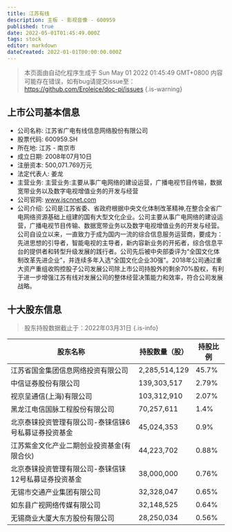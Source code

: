 ```yaml
---
title: 江苏有线
description: 主板 - 影视音像 - 600959
published: true
date: 2022-05-01T01:45:49.000Z
tags: stock
editor: markdown
dateCreated: 2022-01-01T00:00:00.000Z
---
```


> 本页面由自动化程序生成于 Sun May 01 2022 01:45:49 GMT+0800
> 内容可能存在错误，如有bug请提交issue至：https://github.com/Eroleice/doc-pi/issues
{.is-warning}

## 上市公司基本信息
- 公司名称: 江苏省广电有线信息网络股份有限公司
- 股票代码: 600959.SH
- 所在地: 江苏 - 南京市
- 成立日期: 2008年07月10日
- 注册资本: 500,071.769万元
- 法定代表人: 姜龙
- 主营业务: 主营业务:主要从事广电网络的建设运营，广播电视节目传输，数据宽带业务以及数字电视增值业务的开发与经营
- 公司官网: www.jscnnet.com
- 公司介绍: 公司是江苏省委、省政府根据中央文化体制改革精神,在整合全省广电网络资源基础上组建的国有大型文化企业。公司主要从事广电网络的建设运营，广播电视节目传输、数据宽带业务以及数字电视增值业务的开发与经营。公司自设立以来，一直致力于成为国内一流的综合信息服务运营商，要成为：先进思想的引导者，智能电视的主导者，新内容新业务的开拓者，综合信息平台的提供者和转型升级发展的践行者。公司先后被中央部委评为“全国文化体制改革先进企业”，并连续多年入选“全国文化企业30强”。2018年公司通过重大资产重组收购控股子公司发展公司除上市公司持股外的剩余70%股权，有利于进一步增强江苏有线对发展公司的整体经营决策能力和效率，符合公司发展战略。


## 十大股东信息
> 股东持股数据截止于：2022年03月31日
{.is-info}

| 股东名称 | 持股数量（股） | 持股比例 |
| --- | --- | --- |
| 江苏省国金集团信息网络投资有限公司 | 2,285,514,129 | 45.7% |
| 中信证券股份有限公司 | 139,303,517 | 2.79% |
| 视京呈通信(上海)有限公司 | 103,312,910 | 2.07% |
| 黑龙江电信国脉工程股份有限公司 | 70,257,611 | 1.4% |
| 北京泰铼投资管理有限公司-泰铼信铼6号私募证券投资基金 | 45,024,353 | 0.9% |
| 江苏紫金文化产业二期创业投资基金(有限合伙) | 44,223,702 | 0.88% |
| 北京泰铼投资管理有限公司-泰铼信铼12号私募证券投资基金 | 38,000,000 | 0.76% |
| 无锡市交通产业集团有限公司 | 32,328,047 | 0.65% |
| 如东县广视网络传媒有限公司 | 32,148,525 | 0.64% |
| 无锡商业大厦大东方股份有限公司 | 28,250,034 | 0.56% |




